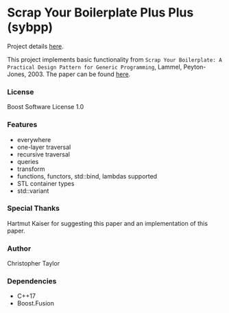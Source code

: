 <!-- Copyright (c) 2020 Christopher Taylor                                          -->
<!--                                                                                -->
<!--   Distributed under the Boost Software License, Version 1.0. (See accompanying -->
<!--   file LICENSE_1_0.txt or copy at http://www.boost.org/LICENSE_1_0.txt)        -->

# Scrap Your Boilerplate Plus Plus (sybpp)

Project details [here](http://www.github.com/ct-clmsn/sybpp/).

This project implements basic functionality from `Scrap Your Boilerplate: A Practical Design Pattern for Generic Programming`, Lammel, Peyton-Jones, 2003.
The paper can be found [here](https://www.microsoft.com/en-us/research/wp-content/uploads/2003/01/hmap.pdf).

### License

Boost Software License 1.0

### Features

* everywhere
* one-layer traversal
* recursive traversal
* queries
* transform
* functions, functors, std::bind, lambdas supported
* STL container types
* std::variant

### Special Thanks

Hartmut Kaiser for suggesting this paper and an implementation of this paper.

### Author

Christopher Taylor

### Dependencies

* C++17
* Boost.Fusion
